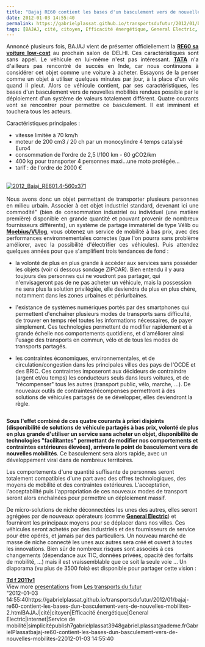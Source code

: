 ```yaml
---
title: "Bajaj RE60 contient les bases d'un basculement vers de nouvelles mobilités"
date: 2012-01-03 14:55:40
permalink: https://gabrielplassat.github.io/transportsdufutur/2012/01/bajaj-re60-contient-les-bases-dun-basculement-vers-de-nouvelles-mobilites-2.html
tags: [BAJAJ, cité, citoyen, Efficacité énergétique, General Electric, internet, Service de mobilité, simplicité]
---
```


<p style="text-align: justify">Annoncé plusieurs fois, BAJAJ vient de présenter officiellement la <strong><a href="http://motoroids.com/news/bajaj-auto-reveals-its-small-car-in-delhi-calls-it-the-re60.html" target="_blank">RE60 sa voiture low-cost</a></strong> au prochain salon de DELHI. Ces caractéristiques sont sans appel. Le véhicule en lui-même n'est pas intéressant. <a href="https://gabrielplassat.github.io/transportsdufutur/2009/11/tata-bajaj-vehicules-low-cost-craintes-ou-opportunites.html" target="_blank"><strong>TATA</strong></a> n'a d'ailleurs pas rencontré de succès en Inde, car nous continuons à considérer cet objet comme une voiture à acheter. Essayons de la penser comme un objet à utiliser quelques minutes par jour, à la place d'un vélo quand il pleut. Alors ce véhicule contient, par ses caractéristiques, les bases d'un basculement vers de nouvelles mobilités rendues possible par le déploiement d'un système de valeurs totalement différent. Quatre courants vont se rencontrer pour permettre ce basculement. Il est imminent et touchera tous les acteurs.</p>   <!--more-->   <p style="text-align: justify">Caractéristiques principales :</p> <ul> <li>vitesse limitée à 70 km/h</li> <li>moteur de 200 cm3 / 20 ch par un monocylindre 4 temps catalysé Euro4</li> <li>consommation de l'ordre de 2,5 l/100 km - 60 gCO2/km</li> <li>400 kg pour transporter 4 personnes maxi...une moto protégée...</li> <li>tarif : de l'ordre de 2000 €</li> </ul> <p style="text-align: justify"><br /> <a href="https://gabrielplassat.github.io/transportsdufutur/wp-content/uploads/sites/6/old/6a0120a66d2ad4970b01675fe5d551970b-800wi.jpg" rel="lightbox"><img alt="2012_Bajaj_RE601.4-560x371" class="asset  asset-image at-xid-6a0120a66d2ad4970b01675fe5d551970b" src="/wp-content/uploads/sites/6/old/6a0120a66d2ad4970b01675fe5d551970b-320wi.jpg" style="margin-left: auto;margin-right: auto" title="2012_Bajaj_RE601.4-560x371" /></a><br /><br />Nous avons donc un objet permettant de transporter plusieurs personnes en milieu urbain. Associer à cet objet industriel standard, devenant ici une commodité" (bien de consommation industriel ou individuel (une matière première)  disponible en grande quantité et pouvant provenir de nombreux  fournisseurs différents), un système de partage immatériel de type Vélib ou <a href=""http://www.imoebius.com/"" target=""_self""><strong>Moebius/VUlog</strong></a>, vous obtenez un service de mobilité à bas prix, avec des performances environnementales correctes (que l'on pourra sans problème améliorer, avec la possibilité d'électrifier ces véhicules). Puis attendez quelques années pour que s'amplifient trois tendances de fond :</p> <ul> <li>la volonté de plus en plus grande à accéder aux services sans posséder les objets (voir ci dessous sondage ZIPCAR). Bien entendu il y aura toujours des personnes qui ne voudront pas partager, qui n'envisageront pas de ne pas acheter un véhicule, mais la possession ne sera plus la solution privilégiée, elle deviendra de plus en plus chère, notamment dans les zones urbaines et périurbaines.</li> </ul> <ul style=""text-align: justify""> <li>l'existance de systèmes numériques portés par des smartphones qui permettent d'enchaîner plusieurs modes de transports sans difficulté, de trouver en temps réel toutes les informations nécessaires, de payer simplement. Ces technologies permettent de modifier rapidement et à grande échelle nos comportements quotidiens, et d'améliorer ainsi l'usage des transports en commun, vélo et de tous les modes de transports partagés.</li> </ul> <ul> <li>les contraintes économiques, environnementales, et de circulation/congestion dans les principales villes des pays de l'OCDE et des BRIC. Ces contraintes imposeront aux décideurs de contraindre (argent et/ou temps) les conducteurs seuls dans leurs voitures, et de "récompenser" tous les autres (transport public, vélo, marche, ...). De nouveaux outils de contraintes/récompenses permettront à des solutions de véhicules partagés de se développer, elles deviendront la règle.</li> </ul> <p><a href="https://gabrielplassat.github.io/transportsdufutur/wp-content/uploads/sites/6/old/6a0120a66d2ad4970b01675fe5d219970b-800wi.jpg"" rel=""lightbox""><img alt=""Zipcar"" class=""asset  asset-image at-xid-6a0120a66d2ad4970b01675fe5d219970b"" src=""/wp-content/uploads/sites/6/old/6a0120a66d2ad4970b01675fe5d219970b-320wi.jpg"" style=""margin-left: automargin-right: auto"" title=""Zipcar"" /></a></p> <p style=""text-align: justify""><strong>Sous l'effet combiné de ces quatre courants à priori disjoints (disponibilité de solutions de véhicule partagés à bas prix, volonté de plus en plus grande d'utiliser un service sans acheter un objet, disponibilité de technologies "facilitantes" permettant de modifier nos comportements et contraintes extérieures élevées), arrivera le point de basculement vers de nouvelles mobilités</strong>. Ce basculement sera alors rapide, avec un développement viral dans de nombreux territoires.</p> <p style=""text-align: justify"">Les comportements d'une quantité suffisante de personnes seront totalement compatibles d'une part avec des offres technologiques, des moyens de mobilité et des contraintes extérieures. L'acceptation, l'acceptabilité puis l'appropriation de ces nouveaux modes de transport seront alors enchaînées pour permettre un déploiement massif.</p> <p style=""text-align: justify"">De micro-solutions de niche déconnectées les unes des autres, elles seront agrégées par de nouveaux opérateurs (comme <a href="https://gabrielplassat.github.io/transportsdufutur/2010/11/general-electric-se-prepare-a-devenir-le-leader-mondial-en-matiere-de-mobilite-electrique.html"" target=""_blank""><strong>General Electric</strong></a>) et fourniront les principaux moyens pour se déplacer dans nos villes. Ces véhicules seront achetés par des industriels et des fournisseurs de service pour être opérés, et jamais par des particuliers. Un nouveau marché de masse de niche connecté les unes aux autres sera créé et ouvert à toutes les innovations. Bien sûr de nombreux risques sont associés à ces changements (dépendance aux TIC, données privées, opacité des forfaits de mobilité, ...) mais il est vraissemblable que ce soit la seule voie ... Un diaporama (vu plus de 3500 fois) est disponible pour partager cette vision :</p> <div id=""__ss_9861651"" style=""width: 425px""><strong style=""margin: 12px 0 4px""><a href=""http://www.slideshare.net/transportsdufutur/td-f-2011v1"" target=""_blank"" title=""Td f 2011v1"">Td f 2011v1</a></strong>  <div style=""padding: 5px 0 12px"">View more <a href=""http://www.slideshare.net/"" target=""_blank"">presentations</a> from <a href=""http://www.slideshare.net/transportsdufutur"" target=""_blank"">Les transports du futur</a></div> </div>"2012-01-03 14:55:40https://gabrielplassat.github.io/transportsdufutur/2012/01/bajaj-re60-contient-les-bases-dun-basculement-vers-de-nouvelles-mobilites-2.htmlBAJAJ|cité|citoyen|Efficacité énergétique|General Electric|internet|Service de mobilité|simplicitépublish7gabrielplassat3948gabriel.plassat@ademe.frGabrielPlassatbajaj-re60-contient-les-bases-dun-basculement-vers-de-nouvelles-mobilites-22012-01-03 14:55:40
